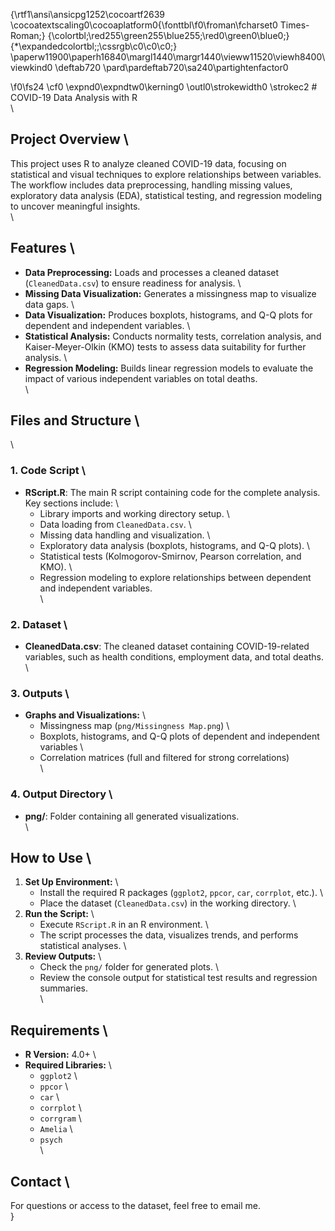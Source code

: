 {\rtf1\ansi\ansicpg1252\cocoartf2639
\cocoatextscaling0\cocoaplatform0{\fonttbl\f0\froman\fcharset0 Times-Roman;}
{\colortbl;\red255\green255\blue255;\red0\green0\blue0;}
{\*\expandedcolortbl;;\cssrgb\c0\c0\c0;}
\paperw11900\paperh16840\margl1440\margr1440\vieww11520\viewh8400\viewkind0
\deftab720
\pard\pardeftab720\sa240\partightenfactor0

\f0\fs24 \cf0 \expnd0\expndtw0\kerning0
\outl0\strokewidth0 \strokec2 # COVID-19 Data Analysis with R  \
\
## Project Overview  \
This project uses R to analyze cleaned COVID-19 data, focusing on statistical and visual techniques to explore relationships between variables. The workflow includes data preprocessing, handling missing values, exploratory data analysis (EDA), statistical testing, and regression modeling to uncover meaningful insights.  \
\
## Features  \
- **Data Preprocessing:** Loads and processes a cleaned dataset (`CleanedData.csv`) to ensure readiness for analysis.  \
- **Missing Data Visualization:** Generates a missingness map to visualize data gaps.  \
- **Data Visualization:** Produces boxplots, histograms, and Q-Q plots for dependent and independent variables.  \
- **Statistical Analysis:** Conducts normality tests, correlation analysis, and Kaiser-Meyer-Olkin (KMO) tests to assess data suitability for further analysis.  \
- **Regression Modeling:** Builds linear regression models to evaluate the impact of various independent variables on total deaths.  \
\
## Files and Structure  \
\
### **1. Code Script**  \
- **RScript.R**: The main R script containing code for the complete analysis. Key sections include:  \
  - Library imports and working directory setup.  \
  - Data loading from `CleanedData.csv`.  \
  - Missing data handling and visualization.  \
  - Exploratory data analysis (boxplots, histograms, and Q-Q plots).  \
  - Statistical tests (Kolmogorov-Smirnov, Pearson correlation, and KMO).  \
  - Regression modeling to explore relationships between dependent and independent variables.  \
\
### **2. Dataset**  \
- **CleanedData.csv**: The cleaned dataset containing COVID-19-related variables, such as health conditions, employment data, and total deaths.  \
\
### **3. Outputs**  \
- **Graphs and Visualizations:**  \
  - Missingness map (`png/Missingness Map.png`)  \
  - Boxplots, histograms, and Q-Q plots of dependent and independent variables  \
  - Correlation matrices (full and filtered for strong correlations)  \
\
### **4. Output Directory**  \
- **png/**: Folder containing all generated visualizations.  \
\
## How to Use  \
1. **Set Up Environment:**  \
   - Install the required R packages (`ggplot2`, `ppcor`, `car`, `corrplot`, etc.).  \
   - Place the dataset (`CleanedData.csv`) in the working directory.  \
2. **Run the Script:**  \
   - Execute `RScript.R` in an R environment.  \
   - The script processes the data, visualizes trends, and performs statistical analyses.  \
3. **Review Outputs:**  \
   - Check the `png/` folder for generated plots.  \
   - Review the console output for statistical test results and regression summaries.  \
\
## Requirements  \
- **R Version:** 4.0+  \
- **Required Libraries:**  \
  - `ggplot2`  \
  - `ppcor`  \
  - `car`  \
  - `corrplot`  \
  - `corrgram`  \
  - `Amelia`  \
  - `psych`  \
\
## Contact  \
For questions or access to the dataset, feel free to email me.\
}